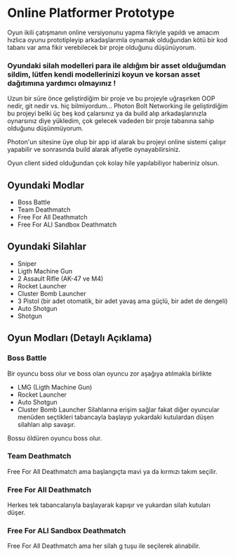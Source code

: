# Online Platformer Prototype

Oyun ikili çatışmanın online versiyonunu yapma fikriyle yapıldı ve amacım hızlıca oyunu prototipleyip arkadaşlarımla oynamak olduğundan kötü bir kod tabanı var ama fikir verebilecek bir proje olduğunu düşünüyorum.

### Oyundaki silah modelleri para ile aldığım bir asset olduğumdan sildim, lütfen kendi modellerinizi koyun ve korsan asset dağıtımına yardımcı olmayınız !

Uzun bir süre önce geliştirdiğim bir proje ve bu projeyle uğraşırken OOP nedir, git nedir vs. hiç bilmiyordum...
Photon Bolt Networking ile geliştirdiğim bu projeyi belki üç beş kod çalarsınız ya da build alıp arkadaşlarınızla oynarsınız diye yükledim, çok gelecek vadeden bir proje tabanına sahip olduğunu düşünmüyorum.

Photon'un sitesine üye olup bir app id alarak bu projeyi online sistemi çalışır yapabilir ve sonrasında build alarak afiyetle oynayabilirsiniz.

Oyun client sided olduğundan çok kolay hile yapılabiliyor haberiniz olsun.

## Oyundaki Modlar
- Boss Battle
- Team Deathmatch
- Free For All Deathmatch
- Free For ALl Sandbox Deathmatch

## Oyundaki Silahlar
- Sniper
- Ligth Machine Gun
- 2 Assault Rifle (AK-47 ve M4)
- Rocket Launcher
- Cluster Bomb Launcher
- 3 Pistol (bir adet otomatik, bir adet yavaş ama güçlü, bir adet de dengeli)
- Auto Shotgun
- Shotgun

## Oyun Modları (Detaylı Açıklama)
### Boss Battle
Bir oyuncu boss olur ve boss olan oyuncu zor aşağıya atılmakla birlikte
- LMG (Ligth Machine Gun)
- Rocket Launcher
- Auto Shotgun
- Cluster Bomb Launcher
Silahlarına erişim sağlar fakat diğer oyuncular menüden seçtikleri tabancayla başlayıp yukardaki kutulardan düşen silahları alıp savaşır.

Bossu öldüren oyuncu boss olur.

### Team Deathmatch
Free For All Deathmatch ama başlangıçta mavi ya da kırmızı takım seçilir.

### Free For All Deathmatch
Herkes tek tabancalarıyla başlayarak kapışır ve yukardan silah kutuları düşer.

### Free For ALl Sandbox Deathmatch
Free For All Deathmatch ama her silah g tuşu ile seçilerek alınabilir.
